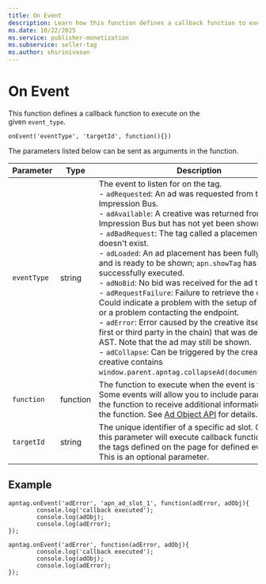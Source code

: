 ```yaml
---
title: On Event
description: Learn how this function defines a callback function to execute on the given `event_type`. This page also lists parameters that can be sent as arguments in the function along with an example.  
ms.date: 10/22/2025
ms.service: publisher-monetization
ms.subservice: seller-tag
ms.author: shsrinivasan
---
```



# On Event

This function defines a callback function to execute on the given `event_type`.

``` 
onEvent('eventType', 'targetId', function(){})
```

The parameters listed below can be sent as arguments in the function.

| Parameter | Type | Description |
|--|--|--|
| `eventType` | string | The event to listen for on the tag.<br>- `adRequested`: An ad was requested from the Impression Bus.<br>- `adAvailable`: A creative was returned from the Impression Bus but has not yet been shown.<br>- `adBadRequest`: The tag called a placement that doesn't exist.<br>- `adLoaded`: An ad placement has been fully defined and is ready to be shown; `apn.showTag` has been successfully executed.<br>- `adNoBid`: No bid was received for the ad tag.<br>- `adRequestFailure`: Failure to retrieve the creative. Could indicate a problem with the setup of the ad tag, or a problem contacting the endpoint.<br>- `adError`: Error caused by the creative itself (any first or third party in the chain) that was delivered by AST. Note that the ad may still be shown.<br>- `adCollapse`: Can be triggered by the creative, if the creative contains `window.parent.apntag.collapseAd(document.body.id)`. |
| `function` | function | The function to execute when the event is triggered. Some events will allow you to include parameters in the function to receive additional information within the function. See [Ad Object API](ad-object-api.md) for details. |
| `targetId` | string | The unique identifier of a specific ad slot. Omitting this parameter will execute callback function for all the tags defined on the page for defined eventType. This is an optional parameter. |

## Example

``` 
apntag.onEvent('adError', 'apn_ad_slot_1', function(adError, adObj){
        console.log('callback executed');
        console.log(adObj);
        console.log(adError);
});
 
apntag.onEvent('adError', function(adError, adObj){
        console.log('callback executed');
        console.log(adObj);
        console.log(adError);
});
```
